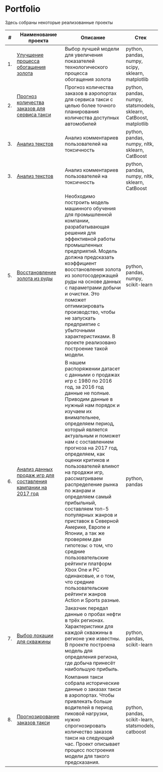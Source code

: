 # Portfolio

Здесь собраны некоторые реализованные проекты

| #    | Наименование проекта                | Описание                                                     | Стек                                                         |
| ---- | ------------------------------------------------------------ | ------------------------------------------------------------ | ------------------------------------------------------------ |
| 1.   | [Улучшение процесса обогащения золота](x) | Выбор лучшей модели для увеличения <br/>показателей технологического процесса <br/>обогащения золота | python, pandas, numpy, scipy, sklearn, matplotlib       |
| 2.   | [Прогноз количества заказов для сервиса такси](x) | Прогноз количества заказов в аэропортах <br/>для сервиса такси с целью более точного планирования количества доступных <br/>автомобилей | python, pandas, numpy, statsmodels, sklearn, CatBoost, matplotlib |
| 3.   | [Анализ текстов](x) | Анализ комментариев пользователей на токсичность             | python, pandas, numpy, nltk, sklearn, CatBoost |
| 3.   | [Анализ текстов](x) | Анализ комментариев пользователей на токсичность             | python, pandas, numpy, nltk, sklearn, CatBoost |
| 5. | [Восстановление золота из руды](https://github.com/StepanMirenkov/portfolio/tree/main/gold_recovery) | Необходимо построить модель машинного обучения для промышленной компании, разрабатывающая решения для эффективной работы промышленных предприятий. Модель должна предсказать коэффициент восстановления золота из золотосодержащей руды на основе данных с параметрами добычи и очистки. Это поможет оптимизировать производство, чтобы не запускать предприятие с убыточными характеристиками. В проекте реализовано построение такой модели. | python, pandas, numpy, scikit-learn |
| 6. | [Анализ данных продаж игр для составления кампании на 2017 год](https://github.com/StepanMirenkov/portfolio/tree/main/marketing_campaign_statistics) | В нашем распоряжении датасет с данными о продажах игр с 1980 по 2016 год, за 2016 год данные не полные. Приводим данные в нужный нам порядок и изучаем их внимательнее, определяем период, который является актуальным и поможет нам с составлением прогноза на 2017 год, определяем, как оценки критиков и пользователей влияют на продажи игр, рассматриваем распределение рынка по жанрам и определяем самый прибыльный, составляем топ-5 популярных жанров и приставок в Северной Америке, Европе и Японии, а так же проверяем две гипотезы: о том, что средние пользовательские рейтинги платформ Xbox One и PC одинаковые, и о том, что средние пользовательские рейтинги жанров Action и Sports разные. | python, pandas |
| 7. | [Выбор локации для скважины](https://github.com/StepanMirenkov/portfolio/tree/main/oil_research_prediction) | Заказчик передал данные о пробах нефти в трёх регионах. Характеристики для каждой скважины в регионе уже известны. В проекте построена модель для определения региона, где добыча принесёт наибольшую прибыль. | python, pandas, scikit-learn |
| 8. | [Прогнозирование заказов такси](https://github.com/StepanMirenkov/portfolio/tree/main/taxi_ordering_prediction) | Компания такси собрала исторические данные о заказах такси в аэропортах. Чтобы привлекать больше водителей в период пиковой нагрузки, нужно спрогнозировать количество заказов такси на следующий час. Проект описывает процесс построения модели для такого предсказания. |python, pandas, scikit-learn, statsmodels, catboost |

